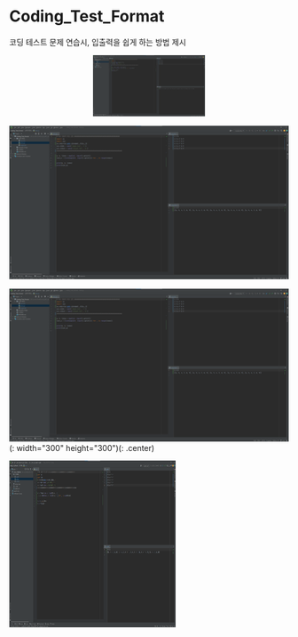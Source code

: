 # Coding_Test_Format
코딩 테스트 문제 연습시, 입출력을 쉽게 하는 방법 제시


<p align="center">
  <img width="40%" height="40%" src="https://github.com/RoBoTics-JHJ/Coding_Test_Format/blob/main/example_image/example_pycharm.png">
</p>

![pycharm_image](/example_image/example_pycharm.png)

![pycharm_image](/example_image/example_pycharm.png)(: width="300" height="300")(: .center)

<img src="/example_image/example_pycharm.png" width="300" height="300">
